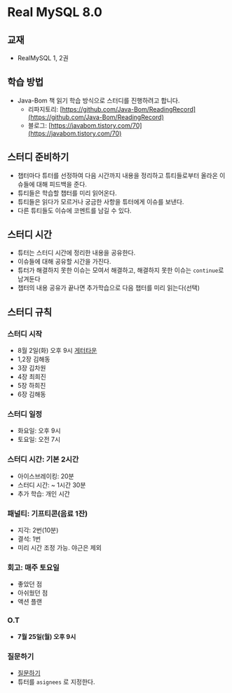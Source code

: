 # Real MySQL 8.0

## 교재

- RealMySQL 1, 2권

## 학습 방법

- Java-Bom 책 읽기 학습 방식으로 스터디를 진행하려고 합니다.
    - 리파지토리: [https://github.com/Java-Bom/ReadingRecord](https://github.com/Java-Bom/ReadingRecord)
    - 블로그:  [https://javabom.tistory.com/70](https://javabom.tistory.com/70)

## 스터디 준비하기

- 챕터마다 튜터를 선정하여 다음 시간까지 내용을 정리하고 튜티들로부터 올라온 이슈들에 대해 피드백을 준다.
- 튜티들은 학습할 챕터를 미리 읽어온다.
- 튜티들은 읽다가 모르거나 궁금한 사항을 튜터에게 이슈를 보낸다.
- 다른 튜티들도 이슈에 코멘트를 남길 수 있다.

## 스터디 시간

- 튜터는 스터디 시간에 정리한 내용을 공유한다.
- 이슈들에 대해 공유할 시간을 가진다.
- 튜터가 해결하지 못한 이슈는 모여서 해결하고, 해결하지 못한 이슈는 `continue`로 남겨둔다
- 챕터의 내용 공유가 끝나면 추가학습으로 다음 챕터를 미리 읽는다(선택)

## 스터디 규칙

### 스터디 시작

- 8월 2일(화) 오후 9시 [게터타운](https://app.gather.town/app/x1MJiLEigDliV4O0/RealMySQL)
- 1,2장 김해동
- 3장 김차원
- 4장 최희진
- 5장 하희진
- 6장 김해동

### 스터디 일정

- 화요일: 오후 9시
- 토요일: 오전 7시

### 스터디 시간: 기본 2시간

- 아이스브레이킹: 20분
- 스터디 시간: ~ 1시간 30분
- 추가 학습: 개인 시간

### 패널티: 기프티콘(음료 1잔)

- 지각: 2번(10분)
- 결석: 1번
- 미리 시간 조정 가능. 야근은 제외

### 회고: 매주 토요일

- 좋았던 점
- 아쉬웠던 점
- 액션 플랜

### O.T

- **7월 25일(월) 오후 9시**

### 질문하기

- [질문하기](https://github.com/Growing-Up-Together/ReadingRecord/issues/new?asignees=&labels=Real+MySQL+8.0&projects=Real+MySQL+8.0&title=%5B0%EC%9E%A5%5D%20%EC%A7%88%EB%AC%B8%20%EC%A0%9C%EB%AA%A9&body=%3E%20p.%ED%8E%98%EC%9D%B4%EC%A7%80%20%EC%A7%88%EB%AC%B8%20%EB%82%B4%EC%9A%A9)
- 튜터를 `asignees` 로 지정한다.